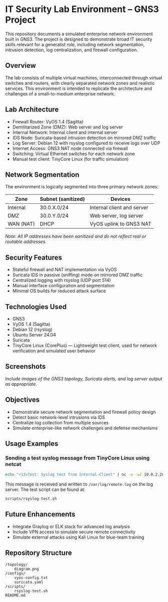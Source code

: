 # IT Security Lab Environment – GNS3 Project

This repository documents a simulated enterprise network environment built in GNS3. The project is designed to demonstrate broad IT security skills relevant for a generalist role, including network segmentation, intrusion detection, log centralization, and firewall configuration.

## Overview

The lab consists of multiple virtual machines, interconnected through virtual switches and routers, with clearly separated network zones and realistic services. This environment is intended to replicate the architecture and challenges of a small-to-medium enterprise network.

## Lab Architecture

- Firewall Router: VyOS 1.4 (Sagitta)
- Demilitarized Zone (DMZ): Web server and log server
- Internal Network: Internal client and internal server
- IDS Node: Suricata-based intrusion detection on mirrored DMZ traffic
- Log Server: Debian 12 with rsyslog configured to receive logs over UDP
- Internet Access: GNS3 NAT node connected via firewall
- Switching: Virtual Ethernet switches for each network zone
- Manual test client: TinyCore Linux (for traffic simulation)

## Network Segmentation

The environment is logically segmented into three primary network zones:

| Zone        | Subnet (sanitized) | Devices                        |
|-------------|---------------------|---------------------------------|
| Internal    | 30.0.X.0/24         | Internal client and server      |
| DMZ         | 30.0.Y.0/24         | Web server, log server          |
| WAN (NAT)   | DHCP                | VyOS uplink to GNS3 NAT         |

*Note: All IP addresses have been sanitized and do not reflect real or routable addresses.*

## Security Features

- Stateful firewall and NAT implementation via VyOS
- Suricata IDS in passive (sniffing) mode on mirrored DMZ traffic
- Centralized logging with rsyslog (UDP port 514)
- Manual interface configuration and segmentation
- Minimal OS builds for reduced attack surface

## Technologies Used

- GNS3
- VyOS 1.4 (Sagitta)
- Debian 12 (rsyslog)
- Ubuntu Server 24.04
- Suricata
- TinyCore Linux (CorePlus) — Lightweight test client, used for network verification and simulated user behavior

## Screenshots

_Include images of the GNS3 topology, Suricata alerts, and log server output as appropriate._

## Objectives

- Demonstrate secure network segmentation and firewall policy design
- Detect basic network-level intrusions via IDS
- Centralize log collection from multiple sources
- Simulate enterprise-like network challenges and defense mechanisms

## Usage Examples

### Sending a test syslog message from TinyCore Linux using netcat

```bash
echo "<13>Test: Syslog test from Internal-Client" | nc -u -w1 10.0.2.20 514
```

This message is received and written to `/var/log/remote.log` on the log server. The test script can be found at:

```bash
scripts/rsyslog-test.sh
```

## Future Enhancements

- Integrate Graylog or ELK stack for advanced log analysis
- Include VPN access to simulate secure remote connectivity
- Simulate external attacks using Kali Linux for blue-team training

## Repository Structure

```
/topology/
    diagram.png
/configs/
    vyos-config.txt
    suricata.yaml
/scripts/
    rsyslog-test.sh
README.md
```



